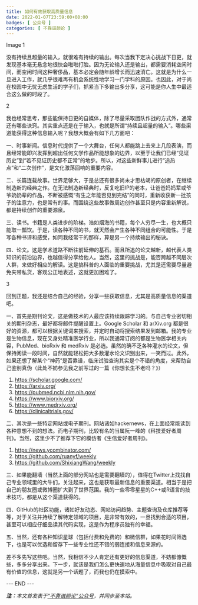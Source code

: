 ```yaml
---
title: 如何有效获取高质量信息
date: 2022-01-07T23:59:00+08:00
badges: [ 公众号 ]
categories: [ 不靠谱颜论 ]
---
```


Image
1

没有持续且超量的输入，就很难有持续的输出。每次当我下定决心挑战下日更，就发现基本毫无悬念地很快会啪啪打脸。因为无论输入还是输出，都需要消耗空闲时间，而空闲时间这种奢侈品，基本必定会随年龄增长而迅速消亡。这就是为什么一旦进入工作，就几乎很难再有机会系统性地学习一门学科的原因。也因此，对于尚在校园中无忧无虑生活的学子们，抓紧当下多输出多分享，这可能是你人生中最适合这么做的时段了。

2

我也经常思考，那些能保持日更的自媒体，除了尽量采取团队作战的方式外，通常还有哪些诀窍。其实重点还是在于输入，也就是所谓“持续且超量的输入”。哪些渠道能获得这种信息输入呢？我想大概会有如下几方面吧：

一、时事新闻。信息时代提供了一个大舞台，任何人都能跳上去来上几段表演，而且经常能即兴发挥到超出任何文学作品所能想象的边界，以至于让我们已经“见证历史”到“若不见证历史都不正常”的地步。所以，对这些新鲜事儿进行“追热点”和“二次创作”，是文化激荡回响的重要内容。

二、长篇连载故事。世界足够大，于是总还有很多尚未才思枯竭的原创者，在继续制造新的经典之作。在无法制造新经典时，反复吃旧IP的老本，让爸爸妈妈辈或爷爷奶奶辈的作品，不断被感慨“有生之年能否见到完结”的同时，重新收获新一批孩子的注意力，也是常有的事。而围绕这些故事做周边创作甚至只是内容重新解说，都是持续创作的重要源泉。

三、读书。书籍是人类进步的阶梯。浩如烟海的书籍，每个人穷尽一生，也大概只能取一瓢饮。于是，读各种不同的书，就天然会产生各种不同组合的可能性。于是写各种书评和感受，如同我经常干的那样，算是另一个持续输出的秘诀。

四、论文。这是学术道路不断往前延伸的基石。而且所追的论文越新，越代表人类知识的前沿边界，也越值得分享给他人。当然，这里的挑战是，能否跨越不同层次人群，来做好相应的解读。这是搞科普的人面临的重要挑战，尤其是还需要尽量避免夹带私货，客观公正地表述，这就更加困难了。

3

回到正题，我还是结合自己的经验，分享一些获取信息，尤其是高质量信息的渠道吧。

一、首先是期刊论文，这是做技术的人最应该持续跟踪学习的。与自己专业密切相关的期刊杂志，最好都将邮件提醒设置上。Google Scholar 和 arXiv.org 都是很好的资源，都可以根据关键词来搜索，并定时自动将搜索结果发到邮箱。我的专业是生物信息，现在又身处精准医学行业，所以我通常订阅的都是生物医学相关内容，PubMed、bioRxiv 和 medRxiv 是必选。虽然的确不乏各种灌水的论文，但保持阅读一段时间，自然就能轻松把大多数灌水论文识别出来，一笑而过。此外，如果还想了解某个“神药”是否靠谱，临床试验查询其实是个不错的角度，来帮助自己鉴别真伪（此处不妨参见我之前写过的一篇《你想长生不老吗？》）
1. https://scholar.google.com/
2. https://arxiv.org/
3. https://pubmed.ncbi.nlm.nih.gov/
4. https://www.biorxiv.org/
5. https://www.medrxiv.org/
6. https://clinicaltrials.gov/

二、其次是一些特定网站或电子期刊。网站诸如hackernews，在上面经常能读到各种意想不到的想法。而电子期刊，比较有名的当属阮一峰的《科技爱好者周刊》。当然，这里少不了推荐下它的模仿者《生信爱好者周刊》。

1. https://news.ycombinator.com/
2. https://github.com/ruanyf/weekly
3. https://github.com/ShixiangWang/weekly

三、如果能翻墙（当然上面的部分网站也是需要翻墙的），值得在Twitter上找找自己专业领域里的大牛们，关注起来，这也是获取最新信息的重要渠道。相当于是把自己的朋友圈或微博圈扩大到了世界范围。我的一些零零星星的C++或R语言的技术技巧，都是从这个渠道获得的。

四、GitHub的社区功能，诸如好友动态、网站访问趋势、主题查询及仓库推荐等等，对于关注并持续了解特定领域的项目，是非常有效的，一旦找到合适的项目，甚至可以相应仔细品读其代码实现，这是作为程序员独有的幸福。

五、当然，还有各种知识星球（包括付费和免费的）和微信群，如果花时间筛选下，也是可以优选和留存下一些专业性还不错的弱连接和信息来源的。

差不多先写这些吧。当然，我相信不少人肯定还有更好的信息渠道，不妨都慷慨些，多多分享出来。下一步，就该是我们怎么更快速地从海量信息中吸取对自己最有价值的信息，这就是另一个话题了，而我也仍在摸索中。

<div class="p-5 text-center">--- END ---</div>

<i><b>注：</b>本文首发表于[“不靠谱颜论”公众号](https://mp.weixin.qq.com/s/vMwa1DPouZ8ha4zj6s0yzQ)，并同步至本站。</i>

